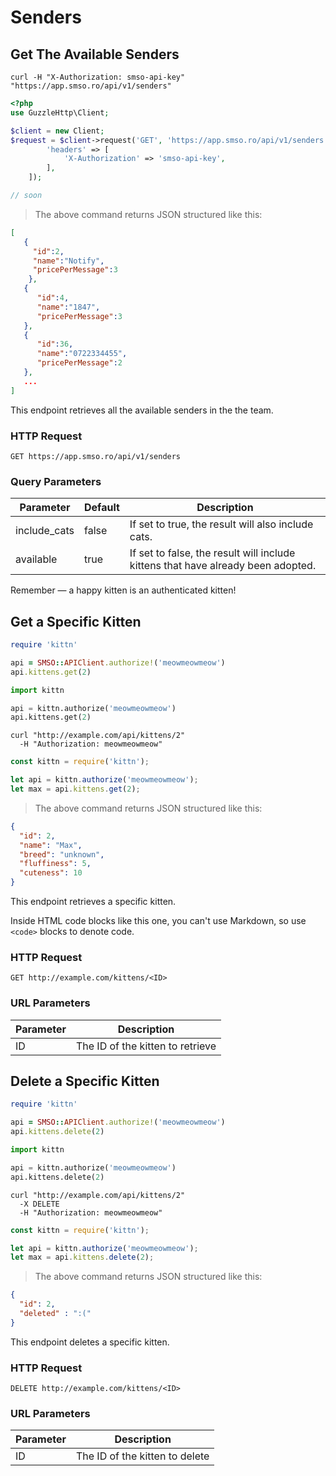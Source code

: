 # Senders

## Get The Available Senders

```curl
curl -H "X-Authorization: smso-api-key"  "https://app.smso.ro/api/v1/senders" 
```

```php
<?php
use GuzzleHttp\Client;

$client = new Client;
$request = $client->request('GET', 'https://app.smso.ro/api/v1/senders', [
        'headers' => [
            'X-Authorization' => 'smso-api-key',
        ],
    ]);
```

```javascript
// soon 
```

> The above command returns JSON structured like this:

```json
[
   {  
     "id":2,
     "name":"Notify",
     "pricePerMessage":3
    },
   {
      "id":4,
      "name":"1847",
      "pricePerMessage":3
   },
   {
      "id":36,
      "name":"0722334455",
      "pricePerMessage":2
   },
   ...
]
```

This endpoint retrieves all the available senders in the the team.

### HTTP Request

`GET https://app.smso.ro/api/v1/senders`

### Query Parameters

Parameter | Default | Description
--------- | ------- | -----------
include_cats | false | If set to true, the result will also include cats.
available | true | If set to false, the result will include kittens that have already been adopted.

<aside class="success">
Remember — a happy kitten is an authenticated kitten!
</aside>  


## Get a Specific Kitten

```ruby
require 'kittn'

api = SMSO::APIClient.authorize!('meowmeowmeow')
api.kittens.get(2)
```

```python
import kittn

api = kittn.authorize('meowmeowmeow')
api.kittens.get(2)
```

```shell
curl "http://example.com/api/kittens/2"
  -H "Authorization: meowmeowmeow"
```

```javascript
const kittn = require('kittn');

let api = kittn.authorize('meowmeowmeow');
let max = api.kittens.get(2);
```

> The above command returns JSON structured like this:

```json
{
  "id": 2,
  "name": "Max",
  "breed": "unknown",
  "fluffiness": 5,
  "cuteness": 10
}
```

This endpoint retrieves a specific kitten.

<aside class="warning">Inside HTML code blocks like this one, you can't use Markdown, so use <code>&lt;code&gt;</code> blocks to denote code.</aside>

### HTTP Request

`GET http://example.com/kittens/<ID>`

### URL Parameters

Parameter | Description
--------- | -----------
ID | The ID of the kitten to retrieve

## Delete a Specific Kitten

```ruby
require 'kittn'

api = SMSO::APIClient.authorize!('meowmeowmeow')
api.kittens.delete(2)
```

```python
import kittn

api = kittn.authorize('meowmeowmeow')
api.kittens.delete(2)
```

```shell
curl "http://example.com/api/kittens/2"
  -X DELETE
  -H "Authorization: meowmeowmeow"
```

```javascript
const kittn = require('kittn');

let api = kittn.authorize('meowmeowmeow');
let max = api.kittens.delete(2);
```

> The above command returns JSON structured like this:

```json
{
  "id": 2,
  "deleted" : ":("
}
```

This endpoint deletes a specific kitten.

### HTTP Request

`DELETE http://example.com/kittens/<ID>`

### URL Parameters

Parameter | Description
--------- | -----------
ID | The ID of the kitten to delete


